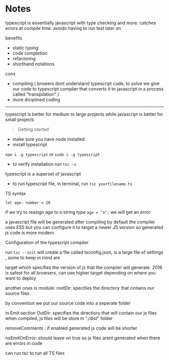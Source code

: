 # Notes

typescript is essentially javascript with type checking and more. catches errors at compile time. avoids having to run test later on

benefits

- static typing
- code completion
- refactoring
- shorthand notations

cons

- compiling ( browers dont understand typescript code, to solve we give our code to typescript compiler that converts it to javascript in a process called "transpilation" )
- more diciplined coding

---

typescript is better for medium to large projects while javascript is better for small projects

> Getting started

- make sure you have node installed
- install typescript

`npm i -g typescript` or `sudo i -g typescript`

- to verify installation run `tsc -v`

typescript is a superset of javascript

- to run typescript file, in terminal, run `tsc yourfilename.ts`

TS syntax

`let age: number = 20`

if we try to reasign age to a string type `age = "a";`
we will get an error

a javascript file will be generated after compiling
by default the compiler uses ES5 but you can configure it to target a newer JS version so generated js code is more modern

Configuration of the typescript compiler

run `tsc --init`
will create a file called tsconfig.json, is a large file of settings , some to keep in mind are

target which specifies the version of js that the compiler will generate. 2016 is safest for all browsers, can use higher target depending on where you want to deploy

another ones is
module:
rootDir: specifies the directory that cintains our source files

by convention we put our source code into a seperate folder

in Emit section
OutDir: specifies the directiory that will contain our js files
when compiled, js files will be store in "./dist" folder

removeComments : if enabled generated js code will be shorter

noEmitOnError: should leave on true so js files arent generated when there are errors in code

can run tsc to run all TS files
